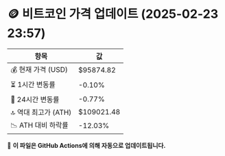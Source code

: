 # 🪙 비트코인 가격 업데이트 (2025-02-23 23:57)

| 항목                | 값 |
|--------------------|----------------|
| 💰 현재 가격 (USD) | $95874.82 |
| ⏳ 1시간 변동률    | -0.10% |
| 📆 24시간 변동률   | -0.77% |
| 🔝 역대 최고가 (ATH) | $109021.48 |
| 📉 ATH 대비 하락률 | -12.03% |

🔄 **이 파일은 GitHub Actions에 의해 자동으로 업데이트됩니다.**
